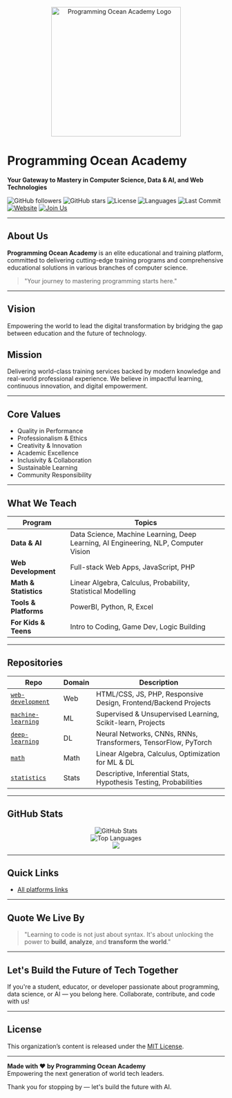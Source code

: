 <p align="center">
  <img src="https://programmingoceanacademy.s3.ap-southeast-1.amazonaws.com/images/programming-ocean-academy-logo.png" alt="Programming Ocean Academy Logo" width="300"/>
</p>

# Programming Ocean Academy 
**Your Gateway to Mastery in Computer Science, Data & AI, and Web Technologies**

![GitHub followers](https://img.shields.io/github/followers/programming-ocean-academy?style=social)
![GitHub stars](https://img.shields.io/github/stars/programming-ocean-academy?style=social)
![License](https://img.shields.io/badge/license-MIT-blue.svg)
![Languages](https://img.shields.io/github/languages/count/programming-ocean-academy/web-development)
![Last Commit](https://img.shields.io/github/last-commit/programming-ocean-academy/machine-learning)
[![Website](https://img.shields.io/badge/visit-our%20website-blue)](https://www.programming-ocean.com/)
[![Join Us](https://img.shields.io/badge/join-us-brightgreen)](https://www.programming-ocean.com/links.php)

---

## About Us

**Programming Ocean Academy** is an elite educational and training platform, committed to delivering cutting-edge training programs and comprehensive educational solutions in various branches of computer science.

> "Your journey to mastering programming starts here."

---

## Vision

Empowering the world to lead the digital transformation by bridging the gap between education and the future of technology.

## Mission

Delivering world-class training services backed by modern knowledge and real-world professional experience. We believe in impactful learning, continuous innovation, and digital empowerment.

---

## Core Values
- Quality in Performance  
- Professionalism & Ethics  
- Creativity & Innovation  
- Academic Excellence  
- Inclusivity & Collaboration  
- Sustainable Learning  
- Community Responsibility  

---

## What We Teach

| Program | Topics |
|---------|--------|
| **Data & AI** | Data Science, Machine Learning, Deep Learning, AI Engineering, NLP, Computer Vision |
| **Web Development** | Full-stack Web Apps, JavaScript, PHP |
| **Math & Statistics** | Linear Algebra, Calculus, Probability, Statistical Modelling |
| **Tools & Platforms** | PowerBI, Python, R, Excel |
| **For Kids & Teens** | Intro to Coding, Game Dev, Logic Building |

---

## Repositories

| Repo | Domain | Description |
|------|--------|-------------|
| [`web-development`](https://github.com/programming-ocean-academy/web-development) | Web | HTML/CSS, JS, PHP, Responsive Design, Frontend/Backend Projects |
| [`machine-learning`](https://github.com/programming-ocean-academy/machine-learning) | ML | Supervised & Unsupervised Learning, Scikit-learn, Projects |
| [`deep-learning`](https://github.com/programming-ocean-academy/deep-learning) | DL | Neural Networks, CNNs, RNNs, Transformers, TensorFlow, PyTorch |
| [`math`](https://github.com/programming-ocean-academy/math) | Math | Linear Algebra, Calculus, Optimization for ML & DL |
| [`statistics`](https://github.com/programming-ocean-academy/statistics) | Stats | Descriptive, Inferential Stats, Hypothesis Testing, Probabilities |

---

## GitHub Stats

<p align="center">
  <img src="https://github-readme-stats.vercel.app/api?username=programming-ocean-academy&show_icons=true&theme=default&hide_border=true" alt="GitHub Stats" />
  <br/>
  <img src="https://github-readme-stats.vercel.app/api/top-langs/?username=programming-ocean-academy&layout=compact&hide_border=true" alt="Top Languages" />
  <br/>
  <img src="https://github-profile-trophy.vercel.app/?username=programming-ocean-academy&theme=flat&no-frame=true&margin-w=5"  />
</p>

---

## Quick Links

- [All platforms links](https://www.programming-ocean.com/links.php)

---

## Quote We Live By

> "Learning to code is not just about syntax. It's about unlocking the power to **build**, **analyze**, and **transform the world**."

---

## Let's Build the Future of Tech Together

If you're a student, educator, or developer passionate about programming, data science, or AI — you belong here. Collaborate, contribute, and code with us!

---

## License

This organization’s content is released under the [MIT License](LICENSE).

---

**Made with ❤️ by Programming Ocean Academy**  
Empowering the next generation of world tech leaders.  

Thank you for stopping by — let's build the future with AI.
